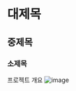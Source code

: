 # 대제목
## 중제목
### 소제목

프로젝트 개요
![image](https://github.com/2024-SMHRD-SW-DataDegign-1/Mini1/assets/167040638/122ab26c-ada8-43cd-aad0-ce0d5fde159d)
